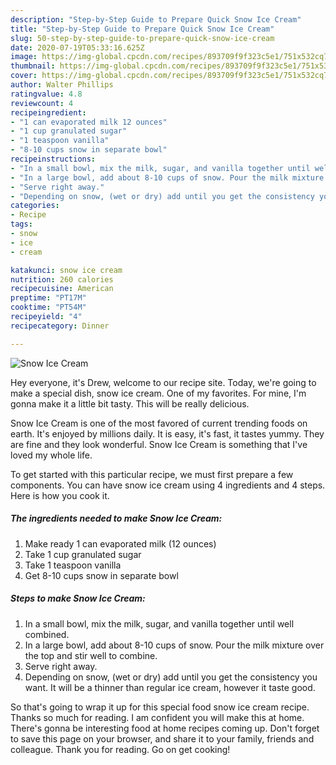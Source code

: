 ```yaml
---
description: "Step-by-Step Guide to Prepare Quick Snow Ice Cream"
title: "Step-by-Step Guide to Prepare Quick Snow Ice Cream"
slug: 50-step-by-step-guide-to-prepare-quick-snow-ice-cream
date: 2020-07-19T05:33:16.625Z
image: https://img-global.cpcdn.com/recipes/893709f9f323c5e1/751x532cq70/snow-ice-cream-recipe-main-photo.jpg
thumbnail: https://img-global.cpcdn.com/recipes/893709f9f323c5e1/751x532cq70/snow-ice-cream-recipe-main-photo.jpg
cover: https://img-global.cpcdn.com/recipes/893709f9f323c5e1/751x532cq70/snow-ice-cream-recipe-main-photo.jpg
author: Walter Phillips
ratingvalue: 4.8
reviewcount: 4
recipeingredient:
- "1 can evaporated milk 12 ounces"
- "1 cup granulated sugar"
- "1 teaspoon vanilla"
- "8-10 cups snow in separate bowl"
recipeinstructions:
- "In a small bowl, mix the milk, sugar, and vanilla together until well combined."
- "In a large bowl, add about 8-10 cups of snow. Pour the milk mixture over the top and stir well to combine."
- "Serve right away."
- "Depending on snow, (wet or dry) add until you get the consistency you want. It will be a thinner than regular ice cream, however it taste good."
categories:
- Recipe
tags:
- snow
- ice
- cream

katakunci: snow ice cream 
nutrition: 260 calories
recipecuisine: American
preptime: "PT17M"
cooktime: "PT54M"
recipeyield: "4"
recipecategory: Dinner

---
```



![Snow Ice Cream](https://img-global.cpcdn.com/recipes/893709f9f323c5e1/751x532cq70/snow-ice-cream-recipe-main-photo.jpg)

Hey everyone, it's Drew, welcome to our recipe site. Today, we're going to make a special dish, snow ice cream. One of my favorites. For mine, I'm gonna make it a little bit tasty. This will be really delicious.

Snow Ice Cream is one of the most favored of current trending foods on earth. It's enjoyed by millions daily. It is easy, it's fast, it tastes yummy. They are fine and they look wonderful. Snow Ice Cream is something that I've loved my whole life.




To get started with this particular recipe, we must first prepare a few components. You can have snow ice cream using 4 ingredients and 4 steps. Here is how you cook it.

##### The ingredients needed to make Snow Ice Cream:

1. Make ready 1 can evaporated milk (12 ounces)
1. Take 1 cup granulated sugar
1. Take 1 teaspoon vanilla
1. Get 8-10 cups snow in separate bowl




##### Steps to make Snow Ice Cream:

1. In a small bowl, mix the milk, sugar, and vanilla together until well combined.
1. In a large bowl, add about 8-10 cups of snow. Pour the milk mixture over the top and stir well to combine.
1. Serve right away.
1. Depending on snow, (wet or dry) add until you get the consistency you want. It will be a thinner than regular ice cream, however it taste good.




So that's going to wrap it up for this special food snow ice cream recipe. Thanks so much for reading. I am confident you will make this at home. There's gonna be interesting food at home recipes coming up. Don't forget to save this page on your browser, and share it to your family, friends and colleague. Thank you for reading. Go on get cooking!
